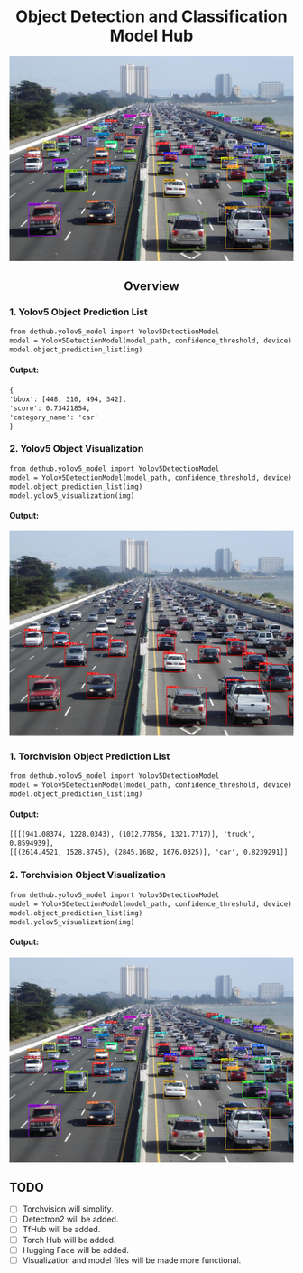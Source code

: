 <div align="center">
<h1>
Object Detection and Classification Model Hub
</h1>
<img src="doc/torchvisin_prediction.jpg" alt="Yolite" width="700">
</div>


## <div align="center">Overview</div>


### 1. Yolov5 Object Prediction List

```
from dethub.yolov5_model import Yolov5DetectionModel
model = Yolov5DetectionModel(model_path, confidence_threshold, device)
model.object_prediction_list(img) 
```
#### Output:

```
{
'bbox': [448, 310, 494, 342], 
'score': 0.73421854, 
'category_name': 'car'
}
```
### 2. Yolov5 Object Visualization


```
from dethub.yolov5_model import Yolov5DetectionModel
model = Yolov5DetectionModel(model_path, confidence_threshold, device)
model.object_prediction_list(img) 
model.yolov5_visualization(img)
```
#### Output:
<img src="doc/yolov5_prediction.jpg" alt="Yolov5" width="800">


### 1. Torchvision Object Prediction List

```
from dethub.yolov5_model import Yolov5DetectionModel
model = Yolov5DetectionModel(model_path, confidence_threshold, device)
model.object_prediction_list(img) 
```
#### Output:
```
[[[(941.08374, 1228.0343), (1012.77856, 1321.7717)], 'truck', 0.8594939], 
[[(2614.4521, 1528.8745), (2845.1682, 1676.0325)], 'car', 0.8239291]]
```
### 2. Torchvision Object Visualization
```
from dethub.yolov5_model import Yolov5DetectionModel
model = Yolov5DetectionModel(model_path, confidence_threshold, device)
model.object_prediction_list(img) 
model.yolov5_visualization(img)
```
#### Output:
<img src="doc/torchvisin_prediction.jpg" alt="Yolov5" width="800">


## TODO
- [ ] Torchvision will simplify.
- [ ] Detectron2 will be added.
- [ ] TfHub will be added.
- [ ] Torch Hub will be added.
- [ ] Hugging Face will be added.
- [ ] Visualization and model files will be made more functional.
